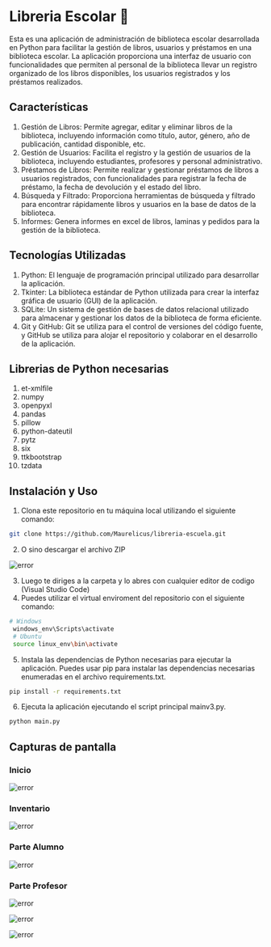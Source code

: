 # Libreria Escolar :school:

<p>
Esta es una aplicación de administración de biblioteca escolar desarrollada en Python para facilitar la gestión de libros, usuarios y préstamos en una biblioteca escolar. La aplicación proporciona una interfaz de usuario con funcionalidades que permiten al personal de la biblioteca llevar un registro organizado de los libros disponibles, los usuarios registrados y los préstamos realizados.
</p>

## Características

1. Gestión de Libros: Permite agregar, editar y eliminar libros de la biblioteca, incluyendo información como título, autor, género, año de publicación, cantidad disponible, etc.
2. Gestión de Usuarios: Facilita el registro y la gestión de usuarios de la biblioteca, incluyendo estudiantes, profesores y personal administrativo.
3. Préstamos de Libros: Permite realizar y gestionar préstamos de libros a usuarios registrados, con funcionalidades para registrar la fecha de préstamo, la fecha de devolución y el estado del libro.
4. Búsqueda y Filtrado: Proporciona herramientas de búsqueda y filtrado para encontrar rápidamente libros y usuarios en la base de datos de la biblioteca.
5. Informes: Genera informes en excel de libros, laminas y pedidos para la gestión de la biblioteca.

## Tecnologías Utilizadas

1. Python: El lenguaje de programación principal utilizado para desarrollar la aplicación.
2. Tkinter: La biblioteca estándar de Python utilizada para crear la interfaz gráfica de usuario (GUI) de la aplicación.
3. SQLite: Un sistema de gestión de bases de datos relacional utilizado para almacenar y gestionar los datos de la biblioteca de forma eficiente.
4. Git y GitHub: Git se utiliza para el control de versiones del código fuente, y GitHub se utiliza para alojar el repositorio y colaborar en el desarrollo de la aplicación.

## Librerias de Python necesarias
1.  et-xmlfile
2. numpy
3. openpyxl
4. pandas
5. pillow
6. python-dateutil
7. pytz
8. six
9. ttkbootstrap
10. tzdata

## Instalación y Uso

1. <p>Clona este repositorio en tu máquina local utilizando el siguiente comando:</p>

```bash
git clone https://github.com/Maurelicus/libreria-escuela.git
```

2. O sino descargar el archivo ZIP

![error](https://github.com/Maurelicus/libreria-escuela/blob/main/images/zip.png?raw=true "zip")

3. Luego te diriges a la carpeta y lo abres con cualquier editor de codigo (Visual Studio Code)
4. Puedes utilizar el virtual enviroment del repositorio con el siguiente comando:
```bash
# Windows
 windows_env\Scripts\activate
 # Ubuntu
 source linux_env\bin\activate
```
5. Instala las dependencias de Python necesarias para ejecutar la aplicación. Puedes usar pip para instalar las dependencias necesarias enumeradas en el archivo requirements.txt.
```bash
pip install -r requirements.txt
```
6. Ejecuta la aplicación ejecutando el script principal mainv3.py.
```bash
python main.py
```
## Capturas de pantalla

### Inicio
![error](https://github.com/Maurelicus/libreria-escuela/blob/main/images/cap1.png?raw=true "1")

### Inventario
![error](https://github.com/Maurelicus/libreria-escuela/blob/main/images/cap2.png?raw=true "2")

### Parte Alumno
![error](https://github.com/Maurelicus/libreria-escuela/blob/main/images/cap3.png?raw=true "3")

### Parte Profesor
![error](https://github.com/Maurelicus/libreria-escuela/blob/main/images/cap4.png?raw=true "4")

![error](https://github.com/Maurelicus/libreria-escuela/blob/main/images/cap5.png?raw=true "5")

![error](https://github.com/Maurelicus/libreria-escuela/blob/main/images/cap6.png?raw=true "6")
